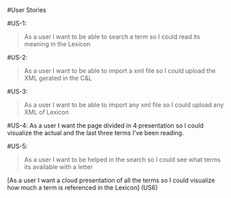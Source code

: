 #User Stories

#US-1:  
> As a user I want to be able to search a term so I could read its meaning  in the Lexicon

#US-2:
> As a user I want to be able to import a xml file so I could upload the XML gerated in the C&L

#US-3:  
> As a user I want to be able to import any xml file so I could upload any XML of Lexicon

#US-4:  As a user I want the page divided in 4 presentation so I could visualize the actual and the last three terms I've been reading.

#US-5:  
>As a user I want to be helped in the search so I could see what terms its available with a letter

[As a user I want a cloud presentation of all the terms  so I could visualize how much a term is referenced in the Lexicon] (US6)
